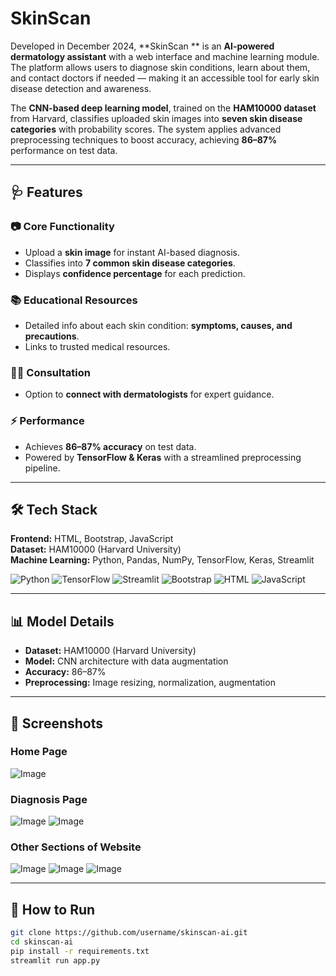 # SkinScan 

Developed in December 2024, **SkinScan ** is an **AI-powered dermatology assistant** with a web interface and machine learning module. The platform allows users to diagnose skin conditions, learn about them, and contact doctors if needed — making it an accessible tool for early skin disease detection and awareness.

The **CNN-based deep learning model**, trained on the **HAM10000 dataset** from Harvard, classifies uploaded skin images into **seven skin disease categories** with probability scores. The system applies advanced preprocessing techniques to boost accuracy, achieving **86–87%** performance on test data.

---

## 🩺 Features

### 📷 Core Functionality
- Upload a **skin image** for instant AI-based diagnosis.
- Classifies into **7 common skin disease categories**.
- Displays **confidence percentage** for each prediction.

### 📚 Educational Resources
- Detailed info about each skin condition: **symptoms, causes, and precautions**.
- Links to trusted medical resources.

### 👩‍⚕️ Consultation
- Option to **connect with dermatologists** for expert guidance.

### ⚡ Performance
- Achieves **86–87% accuracy** on test data.
- Powered by **TensorFlow & Keras** with a streamlined preprocessing pipeline.

---

## 🛠 Tech Stack

**Frontend:** HTML, Bootstrap, JavaScript  
**Dataset:** HAM10000 (Harvard University)  
**Machine Learning:** Python, Pandas, NumPy, TensorFlow, Keras, Streamlit  

![Python](https://img.shields.io/badge/Language-Python-blue?logo=python)
![TensorFlow](https://img.shields.io/badge/Framework-TensorFlow-FF6F00?logo=tensorflow&logoColor=white)
![Streamlit](https://img.shields.io/badge/Frontend-Streamlit-FF4B4B?logo=streamlit&logoColor=white)
![Bootstrap](https://img.shields.io/badge/UI-Bootstrap-7952B3?logo=bootstrap&logoColor=white)
![HTML](https://img.shields.io/badge/Markup-HTML-E34F26?logo=html5&logoColor=white)
![JavaScript](https://img.shields.io/badge/Script-JavaScript-F7DF1E?logo=javascript&logoColor=black)

---

## 📊 Model Details
- **Dataset:** HAM10000 (Harvard University)
- **Model:** CNN architecture with data augmentation
- **Accuracy:** 86–87%
- **Preprocessing:** Image resizing, normalization, augmentation

---

## 📸 Screenshots

### Home Page
![Image](https://github.com/user-attachments/assets/9a5f31f1-7700-4f27-b4bf-2945c6e2dc19)

### Diagnosis Page
![Image](https://github.com/user-attachments/assets/9e1230ef-5e31-4595-bef4-18afe7c0e7dd)
![Image](https://github.com/user-attachments/assets/24eef6bd-4bad-43b7-b250-065dfeb15c28)

### Other Sections of Website
![Image](https://github.com/user-attachments/assets/5dc3d0e7-ffee-4d77-9858-ac8df448db6f)
![Image](https://github.com/user-attachments/assets/56cf77f4-b98b-49b9-9071-de2bc5cd864c)
![Image](https://github.com/user-attachments/assets/8c2e9ca3-5d55-4bf6-ada2-335a0b4873f3)

---

## 🚀 How to Run
```bash
git clone https://github.com/username/skinscan-ai.git
cd skinscan-ai
pip install -r requirements.txt
streamlit run app.py
